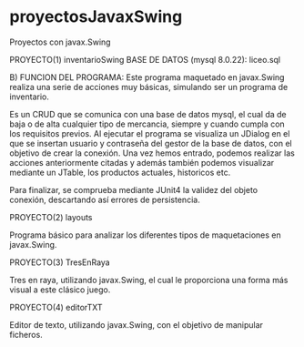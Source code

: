 # proyectosJavaxSwing
Proyectos con javax.Swing

PROYECTO(1) inventarioSwing
BASE DE DATOS (mysql 8.0.22): 
liceo.sql

B) FUNCION DEL PROGRAMA:
Este programa maquetado en javax.Swing realiza una serie de acciones muy básicas,
simulando ser un programa de inventario.

Es un CRUD que se comunica con una base de datos mysql, el cual da de baja o de alta cualquier tipo de mercancia,
siempre y cuando cumpla con los requisitos previos. Al ejecutar el programa se visualiza un JDialog en el que se insertan usuario y contraseña
del gestor de la base de datos, con el objetivo de crear la conexión. Una vez hemos entrado, podemos realizar las acciones anteriormente citadas y
además también podemos visualizar mediante un JTable, los productos actuales, historicos etc.  

Para finalizar, se comprueba mediante JUnit4 la validez del objeto conexión, descartando así errores de persistencia.

PROYECTO(2) layouts

Programa básico para analizar los diferentes tipos de maquetaciones en javax.Swing.

PROYECTO(3) TresEnRaya

Tres en raya, utilizando javax.Swing, el cual le proporciona una forma más visual a este clásico juego. 

PROYECTO(4) editorTXT

Editor de texto, utilizando javax.Swing, con el objetivo de manipular ficheros.


